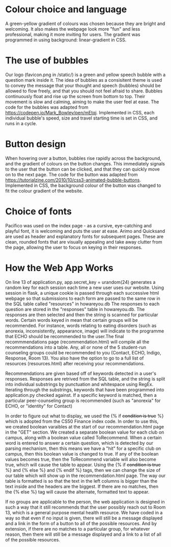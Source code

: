 # Colour choice and language

A green-yellow gradient of colours was chosen because they are bright and welcoming. It also makes the webpage look more "fun" and less professional, making it more inviting for users.
The gradient was programmed in using background: linear-gradient in CSS.

# The use of bubbles

Our logo (favicon.png in /static/) is a green and yellow speech bubble with a question mark inside it. The idea of bubbles as a consisitent theme is used to convey the message that your thought and speech (bubbles) should be allowed to flow freely, and that you should not feel afraid to share.
Bubbles continuously float and rise up the screen from bottom to top. Their movement is slow and calming, aiming to make the user feel at ease.
The code for the bubbles was adapted from https://codepen.io/Mark_Bowley/pen/mEtqj. Implemented in CSS, each individual bubble's speed, size and travel starting time is set in CSS, and runs in a cycle.

# Button design

When hovering over a button, bubbles rise rapidly across the background, and the gradient of colours on the button changes. This immediately signals to the user that the button can be clicked, and that they can quickly move on to the next page.
The code for the button was adapted from https://tutorialzine.com/2010/10/css3-animated-bubble-buttons. Implemented in CSS, the background colour of the button was changed to fit the colour gradient of the website.

# Choice of fonts

Pacifico was used on the index page - as a cursive, eye-catching and playful font, it is welcoming and puts the user at ease.
Arimo and Quicksand are used as header and explanatory fonts for subsequent pages. These are clean, rounded fonts that are visually appealing and take away clutter from the page, allowing the user to focus on keying in their responses.

# How the Web App Works
On line 13 of application.py, app.secret_key = urandom(24) generates a random key for each session each time a new user uses our website. Using session in flask, a unique cookie is passed through each successive html webpage so that submissions to each form are passed to the same row in the SQL table called "resources" in howareyou.db
The responses to each question are stored in the "responses" table in howareyou.db. The responses are then selected and then the string is scanned for particular words. Certain words keyed in mean that certain groups will be recommended. For instance, words relating to eating disorders (such as anorexia, inconsistently, appearance, image)
will indicate to the programme that ECHO should be recommended to the user.The final recommmendations page (recommendation.html) will compile all the recommendations into a table. Any, all or none of the 5 student-run counseling groups could be recommended to you (Contact, ECHO, Indigo, Response, Room 13).
You also have the option to go to a full list of resources (resources.html) after receiving your recommendations.

Recommendations are given based off of keywords detected in a user's responses. Responses are retrived from the SQL table, and the string is split into individual substrings by punctuation and whitespace using RegEx.
Iterating through the substrings, keywords that have been programmed into application.py checked against. If a specific keyword is matched, then a particular peer-counseling group is recommended (such as "anorexia" for ECHO, or "identity" for Contact)

In order to figure out what to display, we used the {% if ~~condition is true~~ %} which is adopted from the CS50 Finance index code. In order to use this, we created boolean varaibles at the start of our recommendation.html page in the "GET" section. We created a separate boolean value for each club on campus, along with a boolean value called ToRecommend.
When a certain word is entered to answer a certain question, which is detected by our parsing mechanism, then this means we have a "hit" for a specific club on campus, then this boolean value is changed to true. If any of the boolean values becomes true, then the ToRecommend variable will also become true, which will cause the table to appear.
Using the {% if ~~condition is true~~ %} and {% else %} and {% endif %} tags, then we can change the size of our table which will show up in the recommendation.html page. The way our table is formatted is so that the text in the left columns is bigger than the text inside and the headers are the biggest.
If there are no matches, then the {% else %} tag will cause the alternate, formatted text to appear.

If no groups are applicable to the person, the web application is designed in such a way that it still recommends that the user possibly reach out to Room 13, which is a general purpose mental health resource.
We have coded in a way so that even if no input is given, there will still be a message displayed and a link in the form of a button to all of the possible resources. And by extension, if there are no matches to a particular group, for whatever reason, then there will still be a message displayed and a link to a list of all of the possible resources.

